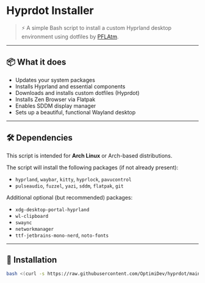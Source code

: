 # Hyprdot Installer

> ⚡ A simple Bash script to install a custom Hyprland desktop environment using dotfiles by [PFLAtm](https://github.com/PFLAtm).

---

## 📦 What it does

- Updates your system packages
- Installs Hyprland and essential components
- Downloads and installs custom dotfiles (Hyprdot)
- Installs Zen Browser via Flatpak
- Enables SDDM display manager
- Sets up a beautiful, functional Wayland desktop

---

## 🛠️ Dependencies

This script is intended for **Arch Linux** or Arch-based distributions.

The script will install the following packages (if not already present):

- `hyprland`, `waybar`, `kitty`, `hyprlock`, `pavucontrol`
- `pulseaudio`, `fuzzel`, `yazi`, `sddm`, `flatpak`, `git`

Additional optional (but recommended) packages:

- `xdg-desktop-portal-hyprland`
- `wl-clipboard`
- `swaync`
- `networkmanager`
- `ttf-jetbrains-mono-nerd`, `noto-fonts`

---

## 🚀 Installation

```bash
bash <(curl -s https://raw.githubusercontent.com/OptimiDev/hyprdot/main/install.sh)
